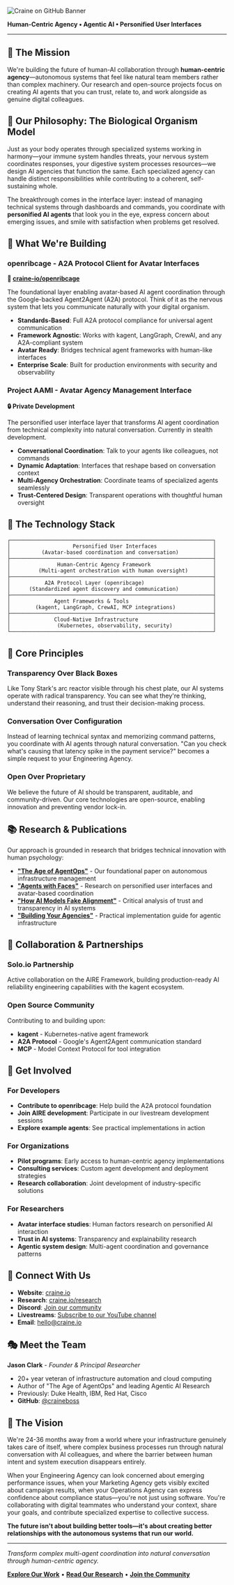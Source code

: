 ![Craine on GitHub Banner](craine-on-github-banner.png)

**Human-Centric Agency • Agentic AI • Personified User Interfaces**

---

## 🎯 The Mission

We're building the future of human-AI collaboration through **human-centric agency**—autonomous systems that feel like natural team members rather than complex machinery. Our research and open-source projects focus on creating AI agents that you can trust, relate to, and work alongside as genuine digital colleagues.

## 🧬 Our Philosophy: The Biological Organism Model

Just as your body operates through specialized systems working in harmony—your immune system handles threats, your nervous system coordinates responses, your digestive system processes resources—we design AI agencies that function the same. Each specialized agency can handle distinct responsibilities while contributing to a coherent, self-sustaining whole.

The breakthrough comes in the interface layer: instead of managing technical systems through dashboards and commands, you coordinate with **personified AI agents** that look you in the eye, express concern about emerging issues, and smile with satisfaction when problems get resolved.

## 🚀 What We're Building

### **openribcage** - A2A Protocol Client for Avatar Interfaces
**🔗 [craine-io/openribcage](https://github.com/craine-io/openribcage)**

The foundational layer enabling avatar-based AI agent coordination through the Google-backed Agent2Agent (A2A) protocol. Think of it as the nervous system that lets you communicate naturally with your digital organism.

- **Standards-Based**: Full A2A protocol compliance for universal agent communication
- **Framework Agnostic**: Works with kagent, LangGraph, CrewAI, and any A2A-compliant system
- **Avatar Ready**: Bridges technical agent frameworks with human-like interfaces
- **Enterprise Scale**: Built for production environments with security and observability

### **Project AAMI** - Avatar Agency Management Interface
**🔒 Private Development**

The personified user interface layer that transforms AI agent coordination from technical complexity into natural conversation. Currently in stealth development.

- **Conversational Coordination**: Talk to your agents like colleagues, not commands
- **Dynamic Adaptation**: Interfaces that reshape based on conversation context
- **Multi-Agency Orchestration**: Coordinate teams of specialized agents seamlessly
- **Trust-Centered Design**: Transparent operations with thoughtful human oversight

## 🎪 The Technology Stack

```
┌─────────────────────────────────────────────────────────────────┐
│                    Personified User Interfaces                  │
│          (Avatar-based coordination and conversation)           │
├─────────────────────────────────────────────────────────────────┤
│               Human-Centric Agency Framework                    │
│         (Multi-agent orchestration with human oversight)        │
├─────────────────────────────────────────────────────────────────┤
│           A2A Protocol Layer (openribcage)                      │
│      (Standardized agent discovery and communication)           │
├─────────────────────────────────────────────────────────────────┤
│              Agent Frameworks & Tools                           │
│        (kagent, LangGraph, CrewAI, MCP integrations)            │
├─────────────────────────────────────────────────────────────────┤
│              Cloud-Native Infrastructure                        │
│               (Kubernetes, observability, security)             │
└─────────────────────────────────────────────────────────────────┘
```

## 🌟 Core Principles

### **Transparency Over Black Boxes**
Like Tony Stark's arc reactor visible through his chest plate, our AI systems operate with radical transparency. You can see what they're thinking, understand their reasoning, and trust their decision-making process.

### **Conversation Over Configuration**
Instead of learning technical syntax and memorizing command patterns, you coordinate with AI agents through natural conversation. "Can you check what's causing that latency spike in the payment service?" becomes a simple request to your Engineering Agency.

### **Open Over Proprietary**
We believe the future of AI should be transparent, auditable, and community-driven. Our core technologies are open-source, enabling innovation and preventing vendor lock-in.

## 📚 Research & Publications

Our approach is grounded in research that bridges technical innovation with human psychology:

- **["The Age of AgentOps"](https://craine.io/research)** - Our foundational paper on autonomous infrastructure management
- **["Agents with Faces"](https://medium.com/craine-operators-blog/agents-with-faces-the-personified-user-interface-c4664234d619)** - Research on personified user interfaces and avatar-based coordination
- **["How AI Models Fake Alignment"](https://medium.com/@craineboss/how-ai-models-fake-alignment-and-why-you-should-care-9219391d08f5)** - Critical analysis of trust and transparency in AI systems
- **["Building Your Agencies"](https://medium.com/me/stats/post/3a55914938c9)** - Practical implementation guide for agentic infrastructure

## 🤝 Collaboration & Partnerships

### **Solo.io Partnership**
Active collaboration on the AIRE Framework, building production-ready AI reliability engineering capabilities with the kagent ecosystem.

### **Open Source Community**
Contributing to and building upon:
- **kagent** - Kubernetes-native agent framework
- **A2A Protocol** - Google's Agent2Agent communication standard
- **MCP** - Model Context Protocol for tool integration

## 🚀 Get Involved

### **For Developers**
- **Contribute to openribcage**: Help build the A2A protocol foundation
- **Join AIRE development**: Participate in our livestream development sessions
- **Explore example agents**: See practical implementations in action

### **For Organizations**
- **Pilot programs**: Early access to human-centric agency implementations
- **Consulting services**: Custom agent development and deployment strategies
- **Research collaboration**: Joint development of industry-specific solutions

### **For Researchers**
- **Avatar interface studies**: Human factors research on personified AI interaction
- **Trust in AI systems**: Transparency and explainability research
- **Agentic system design**: Multi-agent coordination and governance patterns

## 💬 Connect With Us

- **Website**: [craine.io](https://craine.io)
- **Research**: [craine.io/research](https://craine.io/research)
- **Discord**: [Join our community](https://discord.gg/nFzG54FG)
- **Livestreams**: [Subscribe to our YouTube channel](https://www.youtube.com/@craine_io)
- **Email**: [hello@craine.io](mailto:hello@craine.io)

## 🎭 Meet the Team

**Jason Clark** - *Founder & Principal Researcher*
- 20+ year veteran of infrastructure automation and cloud computing
- Author of "The Age of AgentOps" and leading Agentic AI Research
- Previously: Duke Health, IBM, Red Hat, Cisco
- **GitHub**: [@craineboss](https://github.com/craineboss)

## 🔮 The Vision

We're 24-36 months away from a world where your infrastructure genuinely takes care of itself, where complex business processes run through natural conversation with AI colleagues, and where the barrier between human intent and system execution disappears entirely.

When your Engineering Agency can look concerned about emerging performance issues, when your Marketing Agency gets visibly excited about campaign results, when your Operations Agency can express confidence about compliance status—you're not just using software. You're collaborating with digital teammates who understand your context, share your goals, and contribute specialized expertise to collective success.

**The future isn't about building better tools—it's about creating better relationships with the autonomous systems that run our world.**

---

*Transform complex multi-agent coordination into natural conversation through human-centric agency.*

**[Explore Our Work](https://github.com/craine-io)** • **[Read Our Research](https://craine.io/research)** • **[Join the Community](https://www.youtube.com/@craine_io)**
